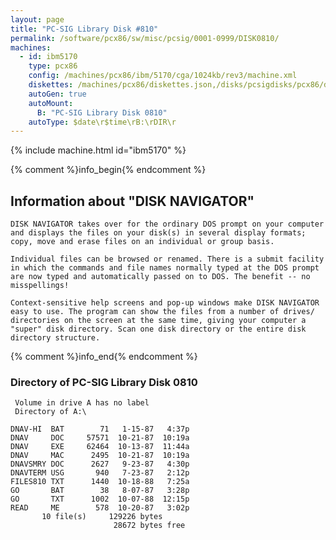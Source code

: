 ```yaml
---
layout: page
title: "PC-SIG Library Disk #810"
permalink: /software/pcx86/sw/misc/pcsig/0001-0999/DISK0810/
machines:
  - id: ibm5170
    type: pcx86
    config: /machines/pcx86/ibm/5170/cga/1024kb/rev3/machine.xml
    diskettes: /machines/pcx86/diskettes.json,/disks/pcsigdisks/pcx86/diskettes.json
    autoGen: true
    autoMount:
      B: "PC-SIG Library Disk 0810"
    autoType: $date\r$time\rB:\rDIR\r
---
```


{% include machine.html id="ibm5170" %}

{% comment %}info_begin{% endcomment %}

## Information about "DISK NAVIGATOR"

    DISK NAVIGATOR takes over for the ordinary DOS prompt on your computer
    and displays the files on your disk(s) in several display formats;
    copy, move and erase files on an individual or group basis.
    
    Individual files can be browsed or renamed. There is a submit facility
    in which the commands and file names normally typed at the DOS prompt
    are now typed and automatically passed on to DOS. The benefit -- no
    misspellings!
    
    Context-sensitive help screens and pop-up windows make DISK NAVIGATOR
    easy to use. The program can show the files from a number of drives/
    directories on the screen at the same time, giving your computer a
    "super" disk directory. Scan one disk directory or the entire disk
    directory structure.
{% comment %}info_end{% endcomment %}


### Directory of PC-SIG Library Disk 0810

     Volume in drive A has no label
     Directory of A:\

    DNAV-HI  BAT        71   1-15-87   4:37p
    DNAV     DOC     57571  10-21-87  10:19a
    DNAV     EXE     62464  10-13-87  11:44a
    DNAV     MAC      2495  10-21-87  10:19a
    DNAVSMRY DOC      2627   9-23-87   4:30p
    DNAVTERM USG       940   7-23-87   2:12p
    FILES810 TXT      1440  10-18-88   7:25a
    GO       BAT        38   8-07-87   3:28p
    GO       TXT      1002  10-07-88  12:15p
    READ     ME        578  10-20-87   3:02p
           10 file(s)     129226 bytes
                           28672 bytes free
